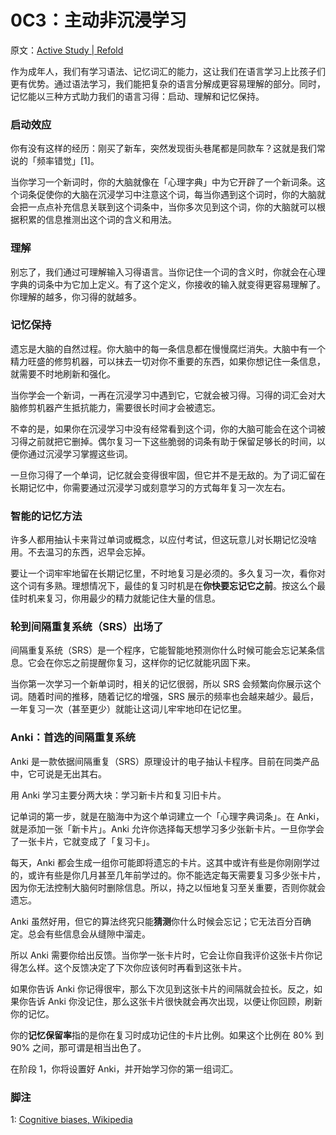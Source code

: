 # 0C3：主动非沉浸学习

原文：[Active Study | Refold](https://refold.la/roadmap/stage-0/c/active-study)

作为成年人，我们有学习语法、记忆词汇的能力，这让我们在语言学习上比孩子们更有优势。通过语法学习，我们能把复杂的语言分解成更容易理解的部分。同时，记忆能以三种方式助力我们的语言习得：启动、理解和记忆保持。

### 启动效应

你有没有这样的经历：刚买了新车，突然发现街头巷尾都是同款车？这就是我们常说的「频率错觉」[1]。

当你学习一个新词时，你的大脑就像在「心理字典」中为它开辟了一个新词条。这个词条促使你的大脑在沉浸学习中注意这个词，每当你遇到这个词时，你的大脑就会把一点点补充信息关联到这个词条中，当你多次见到这个词，你的大脑就可以根据积累的信息推测出这个词的含义和用法。

### 理解

别忘了，我们通过可理解输入习得语言。当你记住一个词的含义时，你就会在心理字典的词条中为它加上定义。有了这个定义，你接收的输入就变得更容易理解了。你理解的越多，你习得的就越多。

### 记忆保持

遗忘是大脑的自然过程。你大脑中的每一条信息都在慢慢腐烂消失。大脑中有一个精力旺盛的修剪机器，可以抹去一切对你不重要的东西，如果你想记住一条信息，就需要不时地刷新和强化。

当你学会一个新词，一再在沉浸学习中遇到它，它就会被习得。习得的词汇会对大脑修剪机器产生抵抗能力，需要很长时间才会被遗忘。

不幸的是，如果你在沉浸学习中没有经常看到这个词，你的大脑可能会在这个词被习得之前就把它删掉。偶尔复习一下这些脆弱的词条有助于保留足够长的时间，以便你通过沉浸学习掌握这些词。

一旦你习得了一个单词，记忆就会变得很牢固，但它并不是无敌的。为了词汇留在长期记忆中，你需要通过沉浸学习或刻意学习的方式每年复习一次左右。

### 智能的记忆方法

许多人都用抽认卡来背过单词或概念，以应付考试，但这玩意儿对长期记忆没啥用。不去温习的东西，迟早会忘掉。

要让一个词牢牢地留在长期记忆里，不时地复习是必须的。多久复习一次，看你对这个词有多熟。理想情况下，最佳的复习时机是在**你快要忘记它之前**。按这么个最佳时机来复习，你用最少的精力就能记住大量的信息。

### 轮到间隔重复系统（SRS）出场了

间隔重复系统（SRS）是一个程序，它能智能地预测你什么时候可能会忘记某条信息。它会在你忘之前提醒你复习，这样你的记忆就能巩固下来。

当你第一次学习一个新单词时，相关的记忆很弱，所以 SRS 会频繁向你展示这个词。随着时间的推移，随着记忆的增强，SRS 展示的频率也会越来越少。最后，一年复习一次（甚至更少）就能让这词儿牢牢地印在记忆里。

### Anki：首选的间隔重复系统

Anki 是一款依据间隔重复（SRS）原理设计的电子抽认卡程序。目前在同类产品中，它可说是无出其右。

用 Anki 学习主要分两大块：学习新卡片和复习旧卡片。

记单词的第一步，就是在脑海中为这个单词建立一个「心理字典词条」。在 Anki，就是添加一张「新卡片」。Anki 允许你选择每天想学习多少张新卡片。一旦你学会了一张卡片，它就变成了「复习卡」。

每天，Anki 都会生成一组你可能即将遗忘的卡片。这其中或许有些是你刚刚学过的，或许有些是你几月甚至几年前学过的。你不能选定每天需要复习多少张卡片，因为你无法控制大脑何时删除信息。所以，持之以恒地复习至关重要，否则你就会遗忘。

Anki 虽然好用，但它的算法终究只能**猜测**你什么时候会忘记；它无法百分百确定。总会有些信息会从缝隙中溜走。

所以 Anki 需要你给出反馈。当你学一张卡片时，它会让你自我评价这张卡片你记得怎么样。这个反馈决定了下次你应该何时再看到这张卡片。

如果你告诉 Anki 你记得很牢，那么下次见到这张卡片的间隔就会拉长。反之，如果你告诉 Anki 你没记住，那么这张卡片很快就会再次出现，以便让你回顾，刷新你的记忆。

你的**记忆保留率**指的是你在复习时成功记住的卡片比例。如果这个比例在 80% 到 90% 之间，那可谓是相当出色了。

在阶段 1，你将设置好 Anki，并开始学习你的第一组词汇。

### 脚注

1: [Cognitive biases, Wikipedia](https://en.wikipedia.org/wiki/List_of_cognitive_biases#Frequency_illusion)